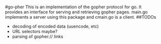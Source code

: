 #go-pher
This is an implementation of the gopher protocol for go.  It provides an interface for serving and retrieving gopher pages.  main.go implements a server using this package and cmain.go is a client.
##TODOs
* decoding of encoded data (uuencode, etc)
* URL selectors maybe?
* parsing of gopher:// links
